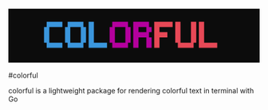 ![image description](./assets/photo/logo.png)

#colorful

colorful is a lightweight package for rendering colorful text in terminal with Go